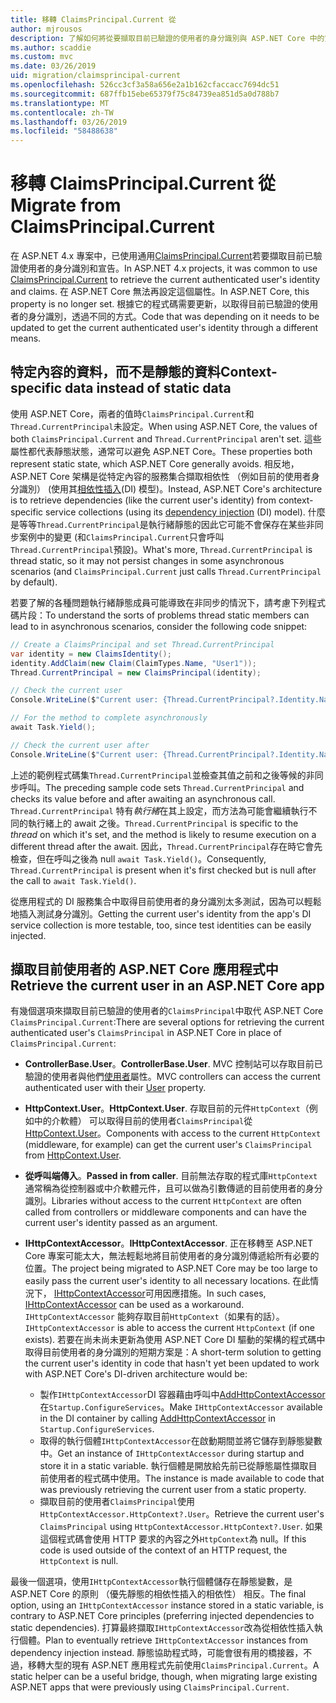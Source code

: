 ```yaml
---
title: 移轉 ClaimsPrincipal.Current 從
author: mjrousos
description: 了解如何將從要擷取目前已驗證的使用者的身分識別與 ASP.NET Core 中的宣告的 ClaimsPrincipal.Current 轉移。
ms.author: scaddie
ms.custom: mvc
ms.date: 03/26/2019
uid: migration/claimsprincipal-current
ms.openlocfilehash: 526cc3cf3a58a656e2a1b162cfaccacc7694dc51
ms.sourcegitcommit: 687ffb15ebe65379f75c84739ea851d5a0d788b7
ms.translationtype: MT
ms.contentlocale: zh-TW
ms.lasthandoff: 03/26/2019
ms.locfileid: "58488638"
---
```

# <a name="migrate-from-claimsprincipalcurrent"></a><span data-ttu-id="690e7-103">移轉 ClaimsPrincipal.Current 從</span><span class="sxs-lookup"><span data-stu-id="690e7-103">Migrate from ClaimsPrincipal.Current</span></span>

<span data-ttu-id="690e7-104">在 ASP.NET 4.x 專案中，已使用通用[ClaimsPrincipal.Current](/dotnet/api/system.security.claims.claimsprincipal.current)若要擷取目前已驗證使用者的身分識別和宣告。</span><span class="sxs-lookup"><span data-stu-id="690e7-104">In ASP.NET 4.x projects, it was common to use [ClaimsPrincipal.Current](/dotnet/api/system.security.claims.claimsprincipal.current) to retrieve the current authenticated user's identity and claims.</span></span> <span data-ttu-id="690e7-105">在 ASP.NET Core 無法再設定這個屬性。</span><span class="sxs-lookup"><span data-stu-id="690e7-105">In ASP.NET Core, this property is no longer set.</span></span> <span data-ttu-id="690e7-106">根據它的程式碼需要更新，以取得目前已驗證的使用者的身分識別，透過不同的方式。</span><span class="sxs-lookup"><span data-stu-id="690e7-106">Code that was depending on it needs to be updated to get the current authenticated user's identity through a different means.</span></span>

## <a name="context-specific-data-instead-of-static-data"></a><span data-ttu-id="690e7-107">特定內容的資料，而不是靜態的資料</span><span class="sxs-lookup"><span data-stu-id="690e7-107">Context-specific data instead of static data</span></span>

<span data-ttu-id="690e7-108">使用 ASP.NET Core，兩者的值時`ClaimsPrincipal.Current`和`Thread.CurrentPrincipal`未設定。</span><span class="sxs-lookup"><span data-stu-id="690e7-108">When using ASP.NET Core, the values of both `ClaimsPrincipal.Current` and `Thread.CurrentPrincipal` aren't set.</span></span> <span data-ttu-id="690e7-109">這些屬性都代表靜態狀態，通常可以避免 ASP.NET Core。</span><span class="sxs-lookup"><span data-stu-id="690e7-109">These properties both represent static state, which ASP.NET Core generally avoids.</span></span> <span data-ttu-id="690e7-110">相反地，ASP.NET Core 架構是從特定內容的服務集合擷取相依性 （例如目前的使用者身分識別） (使用其[相依性插入](xref:fundamentals/dependency-injection)(DI) 模型)。</span><span class="sxs-lookup"><span data-stu-id="690e7-110">Instead, ASP.NET Core's architecture is to retrieve dependencies (like the current user's identity) from context-specific service collections (using its [dependency injection](xref:fundamentals/dependency-injection) (DI) model).</span></span> <span data-ttu-id="690e7-111">什麼是等等`Thread.CurrentPrincipal`是執行緒靜態的因此它可能不會保存在某些非同步案例中的變更 (和`ClaimsPrincipal.Current`只會呼叫`Thread.CurrentPrincipal`預設)。</span><span class="sxs-lookup"><span data-stu-id="690e7-111">What's more, `Thread.CurrentPrincipal` is thread static, so it may not persist changes in some asynchronous scenarios (and `ClaimsPrincipal.Current` just calls `Thread.CurrentPrincipal` by default).</span></span>

<span data-ttu-id="690e7-112">若要了解的各種問題執行緒靜態成員可能導致在非同步的情況下，請考慮下列程式碼片段：</span><span class="sxs-lookup"><span data-stu-id="690e7-112">To understand the sorts of problems thread static members can lead to in asynchronous scenarios, consider the following code snippet:</span></span>

```csharp
// Create a ClaimsPrincipal and set Thread.CurrentPrincipal
var identity = new ClaimsIdentity();
identity.AddClaim(new Claim(ClaimTypes.Name, "User1"));
Thread.CurrentPrincipal = new ClaimsPrincipal(identity);

// Check the current user
Console.WriteLine($"Current user: {Thread.CurrentPrincipal?.Identity.Name}");

// For the method to complete asynchronously
await Task.Yield();

// Check the current user after
Console.WriteLine($"Current user: {Thread.CurrentPrincipal?.Identity.Name}");
```

<span data-ttu-id="690e7-113">上述的範例程式碼集`Thread.CurrentPrincipal`並檢查其值之前和之後等候的非同步呼叫。</span><span class="sxs-lookup"><span data-stu-id="690e7-113">The preceding sample code sets `Thread.CurrentPrincipal` and checks its value before and after awaiting an asynchronous call.</span></span> <span data-ttu-id="690e7-114">`Thread.CurrentPrincipal` 特有*執行緒*在其上設定，而方法為可能會繼續執行不同的執行緒上的 await 之後。</span><span class="sxs-lookup"><span data-stu-id="690e7-114">`Thread.CurrentPrincipal` is specific to the *thread* on which it's set, and the method is likely to resume execution on a different thread after the await.</span></span> <span data-ttu-id="690e7-115">因此，`Thread.CurrentPrincipal`存在時它會先檢查，但在呼叫之後為 null `await Task.Yield()`。</span><span class="sxs-lookup"><span data-stu-id="690e7-115">Consequently, `Thread.CurrentPrincipal` is present when it's first checked but is null after the call to `await Task.Yield()`.</span></span>

<span data-ttu-id="690e7-116">從應用程式的 DI 服務集合中取得目前使用者的身分識別太多測試，因為可以輕鬆地插入測試身分識別。</span><span class="sxs-lookup"><span data-stu-id="690e7-116">Getting the current user's identity from the app's DI service collection is more testable, too, since test identities can be easily injected.</span></span>

## <a name="retrieve-the-current-user-in-an-aspnet-core-app"></a><span data-ttu-id="690e7-117">擷取目前使用者的 ASP.NET Core 應用程式中</span><span class="sxs-lookup"><span data-stu-id="690e7-117">Retrieve the current user in an ASP.NET Core app</span></span>

<span data-ttu-id="690e7-118">有幾個選項來擷取目前已驗證的使用者的`ClaimsPrincipal`中取代 ASP.NET Core `ClaimsPrincipal.Current`:</span><span class="sxs-lookup"><span data-stu-id="690e7-118">There are several options for retrieving the current authenticated user's `ClaimsPrincipal` in ASP.NET Core in place of `ClaimsPrincipal.Current`:</span></span>

* <span data-ttu-id="690e7-119">**ControllerBase.User**。</span><span class="sxs-lookup"><span data-stu-id="690e7-119">**ControllerBase.User**.</span></span> <span data-ttu-id="690e7-120">MVC 控制站可以存取目前已驗證的使用者與他們[使用者](/dotnet/api/microsoft.aspnetcore.mvc.controllerbase.user)屬性。</span><span class="sxs-lookup"><span data-stu-id="690e7-120">MVC controllers can access the current authenticated user with their [User](/dotnet/api/microsoft.aspnetcore.mvc.controllerbase.user) property.</span></span>
* <span data-ttu-id="690e7-121">**HttpContext.User**。</span><span class="sxs-lookup"><span data-stu-id="690e7-121">**HttpContext.User**.</span></span> <span data-ttu-id="690e7-122">存取目前的元件`HttpContext`（例如中的介軟體） 可以取得目前的使用者`ClaimsPrincipal`從[HttpContext.User](/dotnet/api/microsoft.aspnetcore.http.httpcontext.user)。</span><span class="sxs-lookup"><span data-stu-id="690e7-122">Components with access to the current `HttpContext` (middleware, for example) can get the current user's `ClaimsPrincipal` from [HttpContext.User](/dotnet/api/microsoft.aspnetcore.http.httpcontext.user).</span></span>
* <span data-ttu-id="690e7-123">**從呼叫端傳入**。</span><span class="sxs-lookup"><span data-stu-id="690e7-123">**Passed in from caller**.</span></span> <span data-ttu-id="690e7-124">目前無法存取的程式庫`HttpContext`通常稱為從控制器或中介軟體元件，且可以做為引數傳遞的目前使用者的身分識別。</span><span class="sxs-lookup"><span data-stu-id="690e7-124">Libraries without access to the current `HttpContext` are often called from controllers or middleware components and can have the current user's identity passed as an argument.</span></span>
* <span data-ttu-id="690e7-125">**IHttpContextAccessor**。</span><span class="sxs-lookup"><span data-stu-id="690e7-125">**IHttpContextAccessor**.</span></span> <span data-ttu-id="690e7-126">正在移轉至 ASP.NET Core 專案可能太大，無法輕鬆地將目前使用者的身分識別傳遞給所有必要的位置。</span><span class="sxs-lookup"><span data-stu-id="690e7-126">The project being migrated to ASP.NET Core may be too large to easily pass the current user's identity to all necessary locations.</span></span> <span data-ttu-id="690e7-127">在此情況下， [IHttpContextAccessor](/dotnet/api/microsoft.aspnetcore.http.ihttpcontextaccessor)可用因應措施。</span><span class="sxs-lookup"><span data-stu-id="690e7-127">In such cases, [IHttpContextAccessor](/dotnet/api/microsoft.aspnetcore.http.ihttpcontextaccessor) can be used as a workaround.</span></span> <span data-ttu-id="690e7-128">`IHttpContextAccessor` 能夠存取目前`HttpContext`（如果有的話）。</span><span class="sxs-lookup"><span data-stu-id="690e7-128">`IHttpContextAccessor` is able to access the current `HttpContext` (if one exists).</span></span> <span data-ttu-id="690e7-129">若要在尚未尚未更新為使用 ASP.NET Core DI 驅動的架構的程式碼中取得目前使用者的身分識別的短期方案是：</span><span class="sxs-lookup"><span data-stu-id="690e7-129">A short-term solution to getting the current user's identity in code that hasn't yet been updated to work with ASP.NET Core's DI-driven architecture would be:</span></span>

  * <span data-ttu-id="690e7-130">製作`IHttpContextAccessor`DI 容器藉由呼叫中[AddHttpContextAccessor](https://github.com/aspnet/Hosting/issues/793)在`Startup.ConfigureServices`。</span><span class="sxs-lookup"><span data-stu-id="690e7-130">Make `IHttpContextAccessor` available in the DI container by calling [AddHttpContextAccessor](https://github.com/aspnet/Hosting/issues/793) in `Startup.ConfigureServices`.</span></span>
  * <span data-ttu-id="690e7-131">取得的執行個體`IHttpContextAccessor`在啟動期間並將它儲存到靜態變數中。</span><span class="sxs-lookup"><span data-stu-id="690e7-131">Get an instance of `IHttpContextAccessor` during startup and store it in a static variable.</span></span> <span data-ttu-id="690e7-132">執行個體是開放給先前已從靜態屬性擷取目前使用者的程式碼中使用。</span><span class="sxs-lookup"><span data-stu-id="690e7-132">The instance is made available to code that was previously retrieving the current user from a static property.</span></span>
  * <span data-ttu-id="690e7-133">擷取目前的使用者`ClaimsPrincipal`使用`HttpContextAccessor.HttpContext?.User`。</span><span class="sxs-lookup"><span data-stu-id="690e7-133">Retrieve the current user's `ClaimsPrincipal` using `HttpContextAccessor.HttpContext?.User`.</span></span> <span data-ttu-id="690e7-134">如果這個程式碼會使用 HTTP 要求的內容之外`HttpContext`為 null。</span><span class="sxs-lookup"><span data-stu-id="690e7-134">If this code is used outside of the context of an HTTP request, the `HttpContext` is null.</span></span>

<span data-ttu-id="690e7-135">最後一個選項，使用`IHttpContextAccessor`執行個體儲存在靜態變數，是 ASP.NET Core 的原則 （優先靜態的相依性插入的相依性） 相反。</span><span class="sxs-lookup"><span data-stu-id="690e7-135">The final option, using an `IHttpContextAccessor` instance stored in a static variable, is contrary to ASP.NET Core principles (preferring injected dependencies to static dependencies).</span></span> <span data-ttu-id="690e7-136">打算最終擷取`IHttpContextAccessor`改為從相依性插入執行個體。</span><span class="sxs-lookup"><span data-stu-id="690e7-136">Plan to eventually retrieve `IHttpContextAccessor` instances from dependency injection instead.</span></span> <span data-ttu-id="690e7-137">靜態協助程式時，可能會很有用的橋接器，不過，移轉大型的現有 ASP.NET 應用程式先前使用`ClaimsPrincipal.Current`。</span><span class="sxs-lookup"><span data-stu-id="690e7-137">A static helper can be a useful bridge, though, when migrating large existing ASP.NET apps that were previously using `ClaimsPrincipal.Current`.</span></span>
